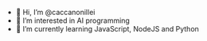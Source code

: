 - 👋 Hi, I’m @caccanonillei
- 👀 I’m interested in AI programming
- 🌱 I’m currently learning JavaScript, NodeJS and Python
